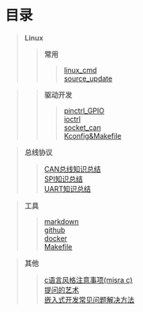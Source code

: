 # 目录  

>**Linux**  
>>**常用**  
>>>[linux_cmd](https://github.com/JOZOCHEN/docs/blob/master/linux_cmd.md)    
>>>[source_update](https://github.com/JOZOCHEN/docs/blob/master/source_update.md)   

>>**驱动开发**  
>>>[pinctrl_GPIO](https://github.com/JOZOCHEN/docs/blob/master/pinctrl_GPIO.md)  
>>>[ioctrl](https://github.com/JOZOCHEN/docs/blob/master/ioctrl.md)  
>>>[socket_can](https://github.com/JOZOCHEN/docs/blob/master/socket_can.md)  
>>>[Kconfig&Makefile](https://github.com/JOZOCHEN/docs/blob/master/Kconfig&Makefile.md)  

>**总线协议**  
>>[CAN总线知识总结](https://www.cnblogs.com/jozochen/p/8467714.html)  
>>[SPI知识总结](https://www.cnblogs.com/jozochen/p/8469573.html)  
>>[UART知识总结](https://www.cnblogs.com/jozochen/p/8470353.html)  

>**工具**  
>>[markdown](https://github.com/JOZOCHEN/docs/blob/master/markdown.md)  
>>[github](https://github.com/JOZOCHEN/docs/blob/master/github.md)  
>>[docker](https://github.com/JOZOCHEN/docs/blob/master/docker.md)  
>>[Makefile](https://github.com/JOZOCHEN/docs/blob/master/Makefile.md)  

>**其他**  
>>[c语言风格注意事项(misra c)](https://www.cnblogs.com/jozochen/p/8893549.html)  
>>[提问的艺术](https://www.cnblogs.com/jozochen/p/8565233.html)  
>>[嵌入式开发常见问题解决方法](https://www.cnblogs.com/jozochen/p/8541714.html)  
